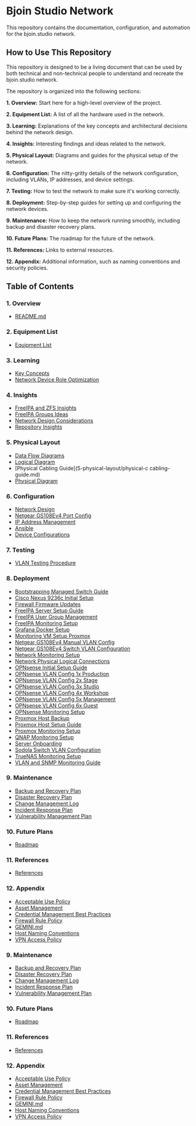 # Bjoin Studio Network

This repository contains the documentation, configuration, and automation for the bjoin.studio network.

## How to Use This Repository

This repository is designed to be a living document that can be used by both technical and non-technical people to understand and recreate the bjoin.studio network.

The repository is organized into the following sections:

**1. Overview:** Start here for a high-level overview of the project.

**2. Equipment List:** A list of all the hardware used in the network.

**3. Learning:** Explanations of the key concepts and architectural decisions behind the network design.

**4. Insights:** Interesting findings and ideas related to the network.

**5. Physical Layout:** Diagrams and guides for the physical setup of the network.

**6. Configuration:** The nitty-gritty details of the network configuration, including VLANs, IP addresses, and device settings.

**7. Testing:** How to test the network to make sure it's working correctly.

**8. Deployment:** Step-by-step guides for setting up and configuring the network devices.

**9. Maintenance:** How to keep the network running smoothly, including backup and disaster recovery plans.

**10. Future Plans:** The roadmap for the future of the network.

**11. References:** Links to external resources.

**12. Appendix:** Additional information, such as naming conventions and security policies.

## Table of Contents

### 1. Overview
*   [README.md](1-overview/README.md)

### 2. Equipment List
*   [Equipment List](2-equipment-list/equipment-list.md)

### 3. Learning
*   [Key Concepts](3-learning/key-concepts.md)
*   [Network Device Role Optimization](3-learning/network-device-role-optimization.md)

### 4. Insights
*   [FreeIPA and ZFS Insights](4-insights/freeipa-and-zfs-insights.md)
*   [FreeIPA Groups Ideas](4-insights/freeipa-groups-ideas.md)
*   [Network Design Considerations](4-insights/network-design-considerations.md)
*   [Repository Insights](4-insights/repository-insights.md)

### 5. Physical Layout
*   [Data Flow Diagrams](5-physical-layout/data-flow-diagrams.md)
*   [Logical Diagram](5-physical-layout/logical-diagram.md)
*   [Physical Cabling Guide](5-physical-layout/physical-c cabling-guide.md)
*   [Physical Diagram](5-physical-layout/physical-diagram.md)

### 6. Configuration
*   [Network Design](6-configuration/bjoin-studio-network-design.md)
*   [Netgear GS108Ev4 Port Config](6-configuration/netgear-gs108ev4-port-config.md)
*   [IP Address Management](6-configuration/ip-address-management.md)
*   [Ansible](6-configuration/ansible)
*   [Device Configurations](6-configuration/cfg)

### 7. Testing
*   [VLAN Testing Procedure](7-testing/vlan-testing-procedure.md)

### 8. Deployment
*   [Bootstrapping Managed Switch Guide](8-deployment/bootstrapping-managed-switch-guide.md)
*   [Cisco Nexus 9236c Initial Setup](8-deployment/cisco-nexus-9236c-initial-setup.md)
*   [Firewall Firmware Updates](8-deployment/firewall-firmware-updates.md)
*   [FreeIPA Server Setup Guide](8-deployment/freeipa-server-setup-guide.md)
*   [FreeIPA User Group Management](8-deployment/freeipa-user-group-management.md)
*   [FreeIPA Monitoring Setup](8-deployment/freeipa-monitoring-setup.md)
*   [Grafana Docker Setup](8-deployment/grafana-docker-setup.md)
*   [Monitoring VM Setup Proxmox](8-deployment/monitoring-vm-setup-proxmox.md)
*   [Netgear GS108Ev4 Manual VLAN Config](8-deployment/netgear-gs108ev4-manual-vlan-config.md)
*   [Netgear GS108Ev4 Switch VLAN Configuration](8-deployment/netgear-gs108ev4-switch-vlan-configuration.md)
*   [Network Monitoring Setup](8-deployment/network-monitoring-setup.md)
*   [Network Physical Logical Connections](8-deployment/network-physical-logical-connections.md)
*   [OPNsense Initial Setup Guide](8-deployment/opnsense-initial-setup-guide.md)
*   [OPNsense VLAN Config 1x Production](8-deployment/opnsense-vlan-config-1x-production.md)
*   [OPNsense VLAN Config 2x Stage](8-deployment/opnsense-vlan-config-2x-stage.md)
*   [OPNsense VLAN Config 3x Studio](8-deployment/opnsense-vlan-config-3x-studio.md)
*   [OPNsense VLAN Config 4x Workshop](8-deployment/opnsense-vlan-config-4x-workshop.md)
*   [OPNsense VLAN Config 5x Management](8-deployment/opnsense-vlan-config-5x-management.md)
*   [OPNsense VLAN Config 6x Guest](8-deployment/opnsense-vlan-config-6x-guest.md)
*   [OPNsense Monitoring Setup](8-deployment/opnsense-monitoring-setup.md)
*   [Proxmox Host Backup](8-deployment/proxmox-host-backup.md)
*   [Proxmox Host Setup Guide](8-deployment/proxmox-host-setup-guide.md)
*   [Proxmox Monitoring Setup](8-deployment/proxmox-monitoring-setup.md)
*   [QNAP Monitoring Setup](8-deployment/qnap-monitoring-setup.md)
*   [Server Onboarding](8-deployment/server-onboarding.md)
*   [Sodola Switch VLAN Configuration](8-deployment/sodola-switch-vlan-configuration.md)
*   [TrueNAS Monitoring Setup](8-deployment/truenas-monitoring-setup.md)
*   [VLAN and SNMP Monitoring Guide](8-deployment/vlan-and-snmp-monitoring-guide.md)

### 9. Maintenance
*   [Backup and Recovery Plan](9-maintenance/backup-and-recovery-plan.md)
*   [Disaster Recovery Plan](9-maintenance/disaster-recovery-plan.md)
*   [Change Management Log](9-maintenance/change-management-log.md)
*   [Incident Response Plan](9-maintenance/incident-response-plan.md)
*   [Vulnerability Management Plan](9-maintenance/vulnerability-management-plan.md)

### 10. Future Plans
*   [Roadmap](10-future-plans/roadmap.md)

### 11. References
*   [References](11-references/references.md)

### 12. Appendix
*   [Acceptable Use Policy](12-appendix/acceptable-use-policy.md)
*   [Asset Management](12-appendix/asset-management.md)
*   [Credential Management Best Practices](12-appendix/security/credential-management-best-practices.md)
*   [Firewall Rule Policy](12-appendix/firewall-rule-policy.md)
*   [GEMINI.md](12-appendix/GEMINI.md)
*   [Host Naming Conventions](12-appendix/host-naming-conventions.md)
*   [VPN Access Policy](12-appendix/vpn-access-policy.md)

### 9. Maintenance
*   [Backup and Recovery Plan](9-maintenance/backup-and-recovery-plan.md)
*   [Disaster Recovery Plan](9-maintenance/disaster-recovery-plan.md)
*   [Change Management Log](9-maintenance/change-management-log.md)
*   [Incident Response Plan](9-maintenance/incident-response-plan.md)
*   [Vulnerability Management Plan](9-maintenance/vulnerability-management-plan.md)

### 10. Future Plans
*   [Roadmap](10-future-plans/roadmap.md)

### 11. References
*   [References](11-references/references.md)

### 12. Appendix
*   [Acceptable Use Policy](12-appendix/acceptable-use-policy.md)
*   [Asset Management](12-appendix/asset-management.md)
*   [Credential Management Best Practices](12-appendix/security/credential-management-best-practices.md)
*   [Firewall Rule Policy](12-appendix/firewall-rule-policy.md)
*   [GEMINI.md](12-appendix/GEMINI.md)
*   [Host Naming Conventions](12-appendix/host-naming-conventions.md)
*   [VPN Access Policy](12-appendix/vpn-access-policy.md)
